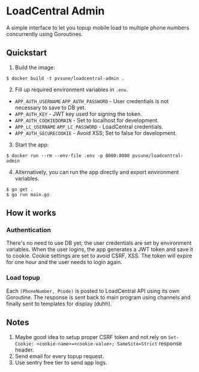 # LoadCentral Admin
A simple interface to let you topup mobile load to multiple phone numbers concurrently using Goroutines.

## Quickstart
1. Build the image:
```
$ docker build -t pvsune/loadcentral-admin .
```

2. Fill up required environment variables in `.env`.
  - `APP_AUTH_USERNAME` `APP_AUTH_PASSWORD` - User credentials is not necessary to save to DB yet.
  - `APP_AUTH_KEY` - JWT key used for signing the token.
  - `APP_AUTH_COOKIEDOMAIN` - Set to localhost for development.
  - `APP_LC_USERNAME` `APP_LC_PASSWORD` - LoadCentral credentials.
  - `APP_AUTH_SECURECOOKIE` - Avoid XSS; Set to false for development.
  
3. Start the app:
```
$ docker run --rm --env-file .env -p 8000:8000 pvsune/loadcentral-admin
```

4. Alternatively, you can run the app directly and export environment variables.
```
$ go get .
$ go run main.go 
```

## How it works
### Authentication
There's no need to use DB yet; the user credentials are set by environment variables. When the user logins, the app generates a JWT token and save it to cookie. Cookie settings are set to avoid CSRF, XSS. The token will expire for one hour and the user needs to login again.

### Load topup
Each `(PhoneNumber, Pcode)` is posted to LoadCentral API using its own Goroutine. The response is sent back to main program using channels and finally sent to templates for display (duhh).

## Notes
1. Maybe good idea to setup proper CSRF token and not rely on `Set-Cookie: <cookie-name>=<cookie-value>; SameSite=Strict` response header.
2. Send email for every topup request.
3. Use sentry free tier to send app logs.
